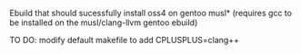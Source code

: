 Ebuild that should sucessfully install oss4 on gentoo musl*
(requires gcc to be installed on the musl/clang-llvm gentoo ebuild)

TO DO: modify default makefile to add CPLUSPLUS=clang++
